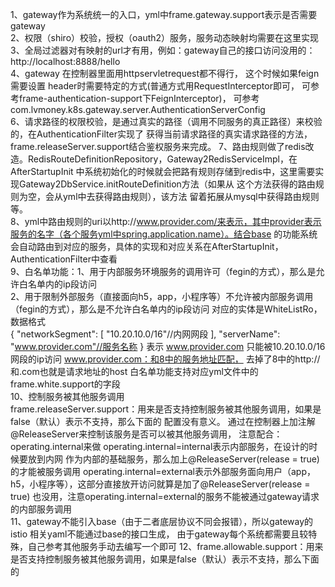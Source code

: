 1、gateway作为系统统一的入口，yml中frame.gateway.support表示是否需要gateway  
2、权限（shiro）校验，授权（oauth2）服务，服务动态映射均需要在这里实现  
3、全局过滤器对有映射的url才有用，例如：gateway自己的接口访问没用的：http://localhost:8888/hello  
4、gateway 在控制器里面用httpservletrequest都不得行，
这个时候如果feign 需要设置 header时需要特定的方式(普通方式用RequestInterceptor即可，
可参考frame-authentication-support下FeignInterceptor)，
可参考com.lvmoney.k8s.gateway.server.AuthenticationServerConfig  
6、请求路径的权限校验，是通过真实的路径（调用不同服务的真正路径）来校验的，在AuthenticationFilter实现了
获得当前请求路径的真实请求路径的方法，frame.releaseServer.support结合鉴权服务来完成。
7、路由规则做了redis改造。RedisRouteDefinitionRepository，Gateway2RedisServiceImpl，在AfterStartupInit
中系统初始化的时候就会把路有规则存储到redis中，这里需要实现Gateway2DbService.initRouteDefinition方法（如果从
这个方法获得的路由规则为空，会从yml中去获得路由规则），该方法
留着拓展从mysql中获得路由规则等。  
8、yml中路由规则的uri以http://www.provider.com/来表示，其中provider表示服务的名字（各个服务yml中spring.application.name）。结合base
的功能系统会自动路由到对应的服务，具体的实现和对应关系在AfterStartupInit，AuthenticationFilter中查看  
9、白名单功能：1、用于内部服务环境服务的调用许可（fegin的方式），那么是允许白名单内的ip段访问  
2、用于限制外部服务（直接面向h5，app，小程序等）不允许被内部服务调用（fegin的方式），那么是不允许白名单内的ip段访问
对应的实体是WhiteListRo，数据格式  
{
  "networkSegment": [
                     "10.20.10.0/16"//内网网段
                    ],
  "serverName": "www.provider.com"//服务名称
}
表示 www.provider.com 只能被10.20.10.0/16 网段的ip访问
www.provider.com：和8中的服务地址匹配， 去掉了8中的http://和.com也就是请求地址的host
白名单功能支持对应yml文件中的frame.white.support的字段  
10、控制服务被其他服务调用  
frame.releaseServer.support：用来是否支持控制服务被其他服务调用，如果是false（默认）表示不支持，那么下面的
配置没有意义。
通过在控制器上加注解@ReleaseServer来控制该服务是否可以被其他服务调用，
注意配合：operating.internal来做
operating.internal=internal表示内部服务，在设计的时候要放到内网
作为内部的基础服务，那么加上@ReleaseServer(release = true)的才能被服务调用
operating.internal=external表示外部服务面向用户（app，h5，小程序等），这部分直接放开访问就算是加了@ReleaseServer(release = true)
也没用，注意operating.internal=external的服务不能被通过gateway请求的内部服务调用  
11、gateway不能引入base（由于二者底层协议不同会报错），所以gateway的istio 相关yaml不能通过base的接口生成，
由于gateway每个系统都需要且较特殊，自己参考其他服务手动去编写一个即可
12、frame.allowable.support：用来是否支持控制服务被其他服务调用，如果是false（默认）表示不支持，那么下面的